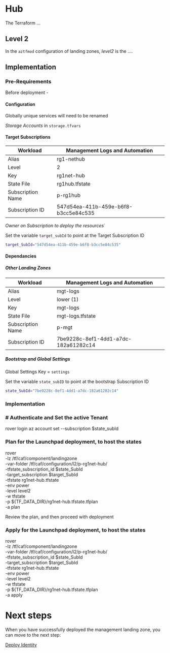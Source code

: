 # Hub

The Terraform ...

## Level 2

In the `aztfmod` configuration of landing zones, *level2* is the ....

## Implementation

### Pre-Requirements

Before deployment - 

#### Configuration

Globally unique services will need to be renamed

*Storage Accounts* in `storage.tfvars`

#### Target Subscriptions


|Workload           |Management Logs and Automation
|---|---|
|Alias              |rg1-nethub
|Level              |2
|Key                |rg1net-hub
|State File         |rg1hub.tfstate
|Subscription Name  |p-rg1hub
|Subscription ID    |547d54ea-411b-459e-b6f8-b3cc5e84c535

*Owner on Subscription to deploy the resources*`

Set the variable `target_subId` to point at the Target Subscription ID

```bash
target_SubId="547d54ea-411b-459e-b6f8-b3cc5e84c535"
```

#### Dependancies

##### Other Landing Zones

|Workload           |Management Logs and Automation
|---|---|
|Alias              |mgt-logs
|Level              |lower (1)
|Key                |mgt-logs
|State File         |mgt-logs.tfstate
|Subscription Name  |p-mgt
|Subscription ID    |7be9228c-8ef1-4dd1-a7dc-182a61282c14

##### Bootstrap and Global Settings

Global Settings Key = `settings`

Set the variable `state_subID` to point at the bootstrap Subscription ID

```bash
state_SubId="7be9228c-8ef1-4dd1-a7dc-182a61282c14"
```

### Implementation


### # Authenticate and Set the active Tenant
rover login
az account set --subscription $state_subId

### Plan for the Launchpad deployment, to host the states

rover \
  -lz /tf/caf/component/landingzone \
  -var-folder /tf/caf/configuration/l2/p-rg1net-hub/ \
  -tfstate_subscription_id $state_SubId \
  -target_subscription $target_SubId \
  -tfstate rg1net-hub.tfstate \
  -env power \
  -level level2 \
  -w tfstate \
  -p ${TF_DATA_DIR}/rg1net-hub.tfstate.tfplan \
  -a plan

Review the plan, and then proceed with deployment

### Apply for the Launchpad deployment, to host the states

rover \
  -lz /tf/caf/component/landingzone \
  -var-folder /tf/caf/configuration/l2/p-rg1net-hub/ \
  -tfstate_subscription_id $state_SubId \
  -target_subscription $target_SubId \
  -tfstate rg1net-hub.tfstate \
  -env power \
  -level level2 \
  -w tfstate \
  -p ${TF_DATA_DIR}/rg1net-hub.tfstate.tfplan \
  -a apply

# Next steps

When you have successfully deployed the management landing zone, you can move to the next step:

[Deploy Identity](../../level1/identity/readme.md)

